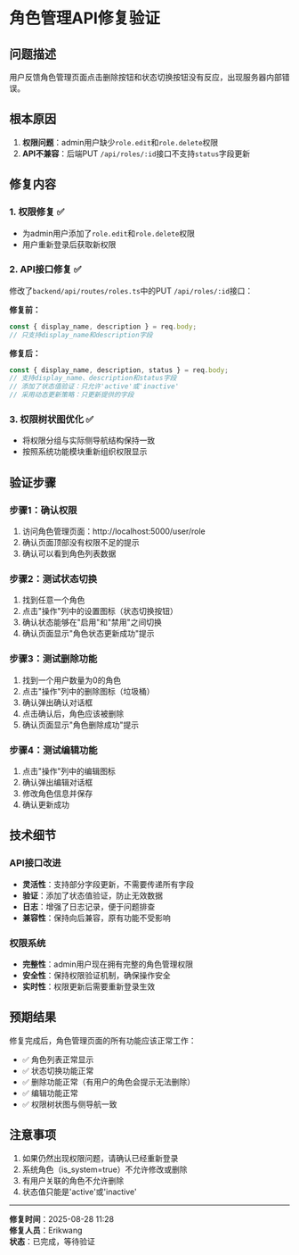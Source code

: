 # 角色管理API修复验证

## 问题描述
用户反馈角色管理页面点击删除按钮和状态切换按钮没有反应，出现服务器内部错误。

## 根本原因
1. **权限问题**：admin用户缺少`role.edit`和`role.delete`权限
2. **API不兼容**：后端PUT `/api/roles/:id`接口不支持`status`字段更新

## 修复内容

### 1. 权限修复 ✅
- 为admin用户添加了`role.edit`和`role.delete`权限
- 用户重新登录后获取新权限

### 2. API接口修复 ✅
修改了`backend/api/routes/roles.ts`中的PUT `/api/roles/:id`接口：

**修复前：**
```javascript
const { display_name, description } = req.body;
// 只支持display_name和description字段
```

**修复后：**
```javascript
const { display_name, description, status } = req.body;
// 支持display_name、description和status字段
// 添加了状态值验证：只允许'active'或'inactive'
// 采用动态更新策略：只更新提供的字段
```

### 3. 权限树状图优化 ✅
- 将权限分组与实际侧导航结构保持一致
- 按照系统功能模块重新组织权限显示

## 验证步骤

### 步骤1：确认权限
1. 访问角色管理页面：http://localhost:5000/user/role
2. 确认页面顶部没有权限不足的提示
3. 确认可以看到角色列表数据

### 步骤2：测试状态切换
1. 找到任意一个角色
2. 点击"操作"列中的设置图标（状态切换按钮）
3. 确认状态能够在"启用"和"禁用"之间切换
4. 确认页面显示"角色状态更新成功"提示

### 步骤3：测试删除功能
1. 找到一个用户数量为0的角色
2. 点击"操作"列中的删除图标（垃圾桶）
3. 确认弹出确认对话框
4. 点击确认后，角色应该被删除
5. 确认页面显示"角色删除成功"提示

### 步骤4：测试编辑功能
1. 点击"操作"列中的编辑图标
2. 确认弹出编辑对话框
3. 修改角色信息并保存
4. 确认更新成功

## 技术细节

### API接口改进
- **灵活性**：支持部分字段更新，不需要传递所有字段
- **验证**：添加了状态值验证，防止无效数据
- **日志**：增强了日志记录，便于问题排查
- **兼容性**：保持向后兼容，原有功能不受影响

### 权限系统
- **完整性**：admin用户现在拥有完整的角色管理权限
- **安全性**：保持权限验证机制，确保操作安全
- **实时性**：权限更新后需要重新登录生效

## 预期结果
修复完成后，角色管理页面的所有功能应该正常工作：
- ✅ 角色列表正常显示
- ✅ 状态切换功能正常
- ✅ 删除功能正常（有用户的角色会提示无法删除）
- ✅ 编辑功能正常
- ✅ 权限树状图与侧导航一致

## 注意事项
1. 如果仍然出现权限问题，请确认已经重新登录
2. 系统角色（is_system=true）不允许修改或删除
3. 有用户关联的角色不允许删除
4. 状态值只能是'active'或'inactive'

---
**修复时间**：2025-08-28 11:28  
**修复人员**：Erikwang  
**状态**：已完成，等待验证